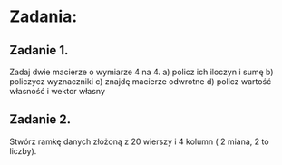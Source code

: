 # Zadania:

## **Zadanie 1.**
Zadaj dwie macierze o wymiarze 4 na 4.
a) policz ich iloczyn i sumę
b) policzycz wyznaczniki
c) znajdę macierze odwrotne
d) policz wartość własność i wektor własny

## **Zadanie 2.**
Stwórz ramkę danych złożoną z 20 wierszy i 4 kolumn ( 2 miana, 2 to liczby).
